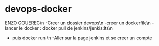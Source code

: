 ﻿# devops-docker
ENZO GOUEREC\n
-Creer un dossier devops\n
-creer un dockerfile\n
-lancer le docker : docker pull de jenkins/jenkis:lts\n
- puis docker run \n
-Aller sur la page jenkins et se creer un compte
